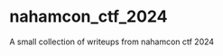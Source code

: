 # nahamcon_ctf_2024

<!--
#field
CTF

#groups
Writeups

#languages
Python

#frames and libs

-->

A small collection of writeups from nahamcon ctf 2024
